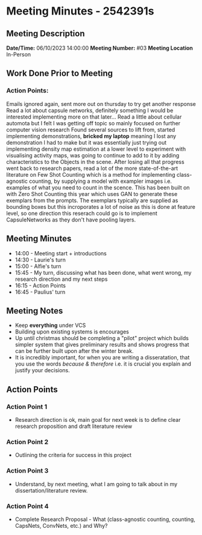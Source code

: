# Meeting Minutes - 2542391s

## Meeting Description

**Date/Time:** 06/10/2023 14:00:00
**Meeting Number:** \#03
**Meeting Location** In-Person

## Work Done Prior to Meeting

### Action Points:
Emails ignored again, sent more out on thursday to try get another response
Read a lot about capsule networks, definitely something I would be interested implementing more on that later...
Read a little about cellular automota but I felt I was getting off topic so mainly focused on further computer vision research
Found several sources to lift from, started implementing demonstrations, **bricked my laptop** meaning I lost any demonstration I had to make but it was essentially just trying out implementing density map estimation at a lower level to experiment with visualising activity maps, was going to continue to add to it by adding characteristics to the Objects in the scene.
After losing all that progress went back to research papers, read a lot of the more state-of-the-art literature on Few Shot Counting which is a method for implementing class-agnostic counting, by supplying a model with exampler images i.e. examples of what you need to count in the scence. This has been built on with Zero Shot Counting this year which uses GAN to generate these exemplars from the prompts. The exemplars typically are supplied as bounding boxes but this incroporates a lot of noise as this is done at feature level, so one direction this reserach could go is to implement CapsuleNetworks as they don't have pooling layers.

## Meeting Minutes

* 14:00 - Meeting start + introductions
* 14:30 - Laurie's turn
* 15:00 - Alfie's turn
* 15:45 - My turn, discussing what has been done, what went wrong, my research direction and my next steps
* 16:15 - Action Points
* 16:45 - Paulius' turn

## Meeting Notes

* Keep **everything** under VCS
* Building upon existing systems is encourages
* Up until christmas should be completing a "pilot" project which builds simpler system that gives preliminary results and shows progress that can be further built upon after the winter break.
* It is incredibly important, for when you are writing a disseratation, that you use the words *because & therefore* i.e. it is crucial you explain and justify your decisions.

## Action Points

### Action Point 1

* Research direction is ok, main goal for next week is to define clear research proposition and draft literature review

### Action Point 2

* Outlining the criteria for success in this project

### Action Point 3

* Understand, by next meeting, what I am going to talk about in my dissertation/literature review.

### Action Point 4

* Complete Research Proposal - What (class-agnostic counting, counting, CapsNets, ConvNets, etc.) and Why? 